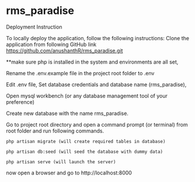 # rms_paradise

Deployment Instruction

To locally deploy the application, follow the following instructions:
Clone the application from following GitHub link
	https://github.com/anushanthR/rms_paradise.git

**make sure php is installed in the system and environments are all set,

Rename the .env.example file in the project root folder to .env

Edit .env file, Set database credentials and database name (rms_paradise),

Open mysql workbench (or any database management tool of your preference) 

Create new database with the name rms_paradise.

Go to project root directory and open a command prompt (or terminal) from root folder and run following commands.

	php artisan migrate (will create required tables in database)
    
	php artisan db:seed (will seed the database with dummy data)
    
	php artisan serve (will launch the server)
    

now open a browser and go to http://localhost:8000

